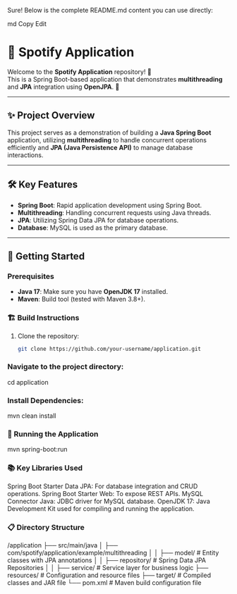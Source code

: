 Sure! Below is the complete README.md content you can use directly:

md
Copy
Edit
# 📱 **Spotify Application**

Welcome to the **Spotify Application** repository! 🎵  
This is a Spring Boot-based application that demonstrates **multithreading** and **JPA** integration using **OpenJPA**. 🎸

---

## ✨ Project Overview  
This project serves as a demonstration of building a **Java Spring Boot** application, utilizing **multithreading** to handle concurrent operations efficiently and **JPA (Java Persistence API)** to manage database interactions.

---

## 🛠️ Key Features  
- **Spring Boot**: Rapid application development using Spring Boot.  
- **Multithreading**: Handling concurrent requests using Java threads.  
- **JPA**: Utilizing Spring Data JPA for database operations.  
- **Database**: MySQL is used as the primary database.

---

## 🚀 Getting Started  

### Prerequisites  
- **Java 17**: Make sure you have **OpenJDK 17** installed.  
- **Maven**: Build tool (tested with Maven 3.8+).  

### 🏗️ Build Instructions  
1. Clone the repository:  
   ```bash  
   git clone https://github.com/your-username/application.git  
### Navigate to the project directory:
cd application  
### Install Dependencies:
mvn clean install  

### 🌟 Running the Application
mvn spring-boot:run  
### 📚 Key Libraries Used
Spring Boot Starter Data JPA: For database integration and CRUD operations.
Spring Boot Starter Web: To expose REST APIs.
MySQL Connector Java: JDBC driver for MySQL database.
OpenJDK 17: Java Development Kit used for compiling and running the application.

### 📋 Directory Structure
/application
├── src/main/java
│   ├── com/spotify/application/example/multithreading
│   │   ├── model/               # Entity classes with JPA annotations
│   │   ├── repository/           # Spring Data JPA Repositories
│   │   ├── service/              # Service layer for business logic
├── resources/                    # Configuration and resource files
├── target/                       # Compiled classes and JAR file
└── pom.xml                       # Maven build configuration file
